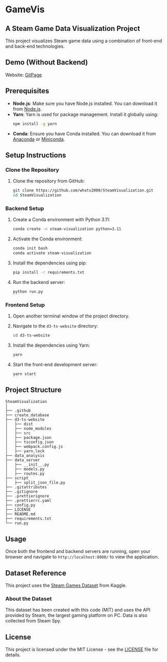 # GameVis

## A Steam Game Data Visualization Project

This project visualizes Steam game data using a combination of front-end and back-end technologies. 

## Demo (Without Backend)
Website: [GitPage](https://whats2000.github.io/SteamVisualization/)

## Prerequisites

- **Node.js**: Make sure you have Node.js installed. You can download it from [Node.js](https://nodejs.org/).
- **Yarn**: Yarn is used for package management. Install it globally using:
  ```bash
  npm install -g yarn
  ```
- **Conda**: Ensure you have Conda installed. You can download it from [Anaconda](https://www.anaconda.com/products/distribution) or [Miniconda](https://docs.conda.io/en/latest/miniconda.html).

## Setup Instructions

### Clone the Repository

1. Clone the repository from GitHub:
   ```bash
   git clone https://github.com/whats2000/SteamVisualization.git
   cd SteamVisualization
   ```

### Backend Setup

1. Create a Conda environment with Python 3.11:
   ```bash
   conda create -n steam-visualization python=3.11
   ```

2. Activate the Conda environment:
   ```bash
   conda init bash
   conda activate steam-visualization
   ```

3. Install the dependencies using pip:
   ```bash
   pip install -r requirements.txt
   ```

4. Run the backend server:
   ```bash
   python run.py
   ```

### Frontend Setup

1. Open another terminal window of the project directory.

2. Navigate to the `d3-ts-website` directory:
   ```bash
   cd d3-ts-website
   ```

3. Install the dependencies using Yarn:
   ```bash
   yarn
   ```

4. Start the front-end development server:
   ```bash
   yarn start
   ```

## Project Structure

```
SteamVisualization
│
├── .github
├── create_database
├── d3-ts-website
│   ├── dist
│   ├── node_modules
│   ├── src
│   ├── package.json
│   ├── tsconfig.json
│   ├── webpack.config.js
│   ├── yarn.lock
├── data_analysis
├── data_server
│   ├── __init__.py
│   ├── models.py
│   ├── routes.py
├── script
│   ├── split_json_file.py
├── .gitattributes
├── .gitignore
├── .prettierignore
├── .prettierrc.yaml
├── config.py
├── LICENSE
├── README.md
├── requirements.txt
└── run.py
```

## Usage

Once both the frontend and backend servers are running, open your browser and navigate to `http://localhost:8080/` to view the application.

## Dataset Reference

This project uses the [Steam Games Dataset](https://www.kaggle.com/datasets/fronkongames/steam-games-dataset) from Kaggle.

### About the Dataset

This dataset has been created with this code (MIT) and uses the API provided by Steam, the largest gaming platform on PC. Data is also collected from Steam Spy.

## License

This project is licensed under the MIT License - see the [LICENSE](LICENSE) file for details.
